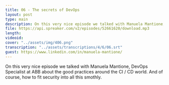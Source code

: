 ```yaml
---
title: 06 - The secrets of DevOps
layout: post
type: main
description: On this very nice episode we talked with Manuela Mantione, DevOps Specialist at ABB about the good practices around the CI / CD world. And of course, how to fit security into all this smothly.
file: https://api.spreaker.com/v2/episodes/52661620/download.mp3
length: 
videoid: 
cover: "../assets/img/406.png"
transcription: "../assets/transcriptions/4/6/06.srt"
guest: https://www.linkedin.com/in/manuela-mantione/
---
```


On this very nice episode we talked with Manuela Mantione, DevOps Specialist at ABB about the good practices around the CI / CD world. And of course, how to fit security into all this smothly.
